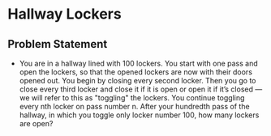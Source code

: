 # Hallway Lockers

## Problem Statement

- You are in a hallway lined with 100 lockers. You start with one pass and open the lockers, so that the opened lockers are now with their doors opened out. You begin by closing every second locker. Then you go to close every third locker and close it if it is open or open it if it’s closed — we will refer to this as "toggling" the lockers. You continue toggling every nth locker on pass number n. After your hundredth pass of the hallway, in which you toggle only locker number 100, how many lockers are open?
